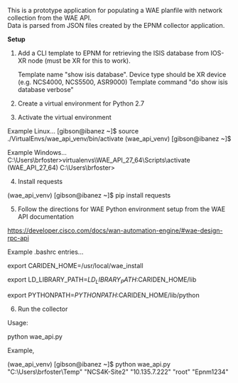 This is a prototype application for populating a WAE planfile with network collection from the WAE API.  
Data is parsed from JSON files created by the EPNM collector application.

**Setup**

1) Add a CLI template to EPNM for retrieving the ISIS database from IOS-XR node (must be XR for this to work).

    Template name "show isis database".
    Device type should be XR device (e.g. NCS4000, NCS5500, ASR9000)
    Template command "do show isis database verbose"
    
    
2) Create a virtual environment for Python 2.7

3) Activate the virtual environment

Example Linux...
[gibson@ibanez ~]$ source ./VirtualEnvs/wae_api_venv/bin/activate
(wae_api_venv) [gibson@ibanez ~]$

Example Windows...
C:\Users\brfoster>virtualenvs\WAE_API_27_64\Scripts\activate
(WAE_API_27_64) C:\Users\brfoster>

4) Install requests

(wae_api_venv) [gibson@ibanez ~]$ pip install requests

5) Follow the directions for WAE Python environment setup from the WAE API documentation

https://developer.cisco.com/docs/wan-automation-engine/#wae-design-rpc-api

Example .bashrc entries...

export CARIDEN_HOME=/usr/local/wae_install

export LD_LIBRARY_PATH=$LD_LIBRARY_PATH:$CARIDEN_HOME/lib

export PYTHONPATH=$PYTHONPATH:$CARIDEN_HOME/lib/python

6) Run the collector

Usage:

python wae_api.py <path to archive directory> <seed node host name> <ip address of EPNM> <EPNM user> <EPNM password>

Example,

(wae_api_venv) [gibson@ibanez ~]$ python wae_api.py "C:\Users\brfoster\Temp" "NCS4K-Site2" "10.135.7.222" "root" "Epnm1234"